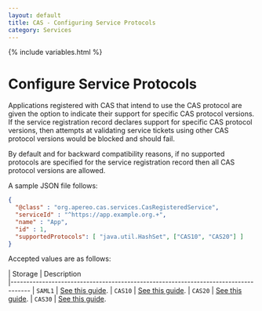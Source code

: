 ```yaml
---
layout: default
title: CAS - Configuring Service Protocols
category: Services
---
```


{% include variables.html %}

# Configure Service Protocols

Applications registered with CAS that intend to use the CAS protocol are given the option to indicate their support
for specific CAS protocol versions. If the service registration record declares support for specific CAS protocol versions, 
then attempts at validating service tickets using other CAS protocol versions would be blocked and should fail.
                    
By default and for backward compatibility reasons, if no supported protocols are specified for the service 
registration record then all CAS protocol versions are allowed.

A sample JSON file follows:

```json
{
  "@class" : "org.apereo.cas.services.CasRegisteredService",
  "serviceId" : "^https://app.example.org.+",
  "name" : "App",
  "id" : 1,
  "supportedProtocols": [ "java.util.HashSet", ["CAS10", "CAS20"] ]
}
```
 
Accepted values are as follows:

| Storage          | Description                                         
|------------------------------------------------------------------------------------
| `SAML1`          | [See this guide](../protocol/SAML-Protocol.html).
| `CAS10`          | [See this guide](../protocol/CAS-Protocol.html).
| `CAS20`          | [See this guide](../protocol/CAS-Protocol.html).
| `CAS30`          | [See this guide](../protocol/CAS-Protocol.html).

